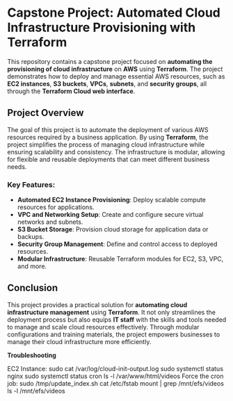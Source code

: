 # **Capstone Project: Automated Cloud Infrastructure Provisioning with Terraform**

This repository contains a capstone project focused on **automating the provisioning of cloud infrastructure** on **AWS** using **Terraform**. The project demonstrates how to deploy and manage essential AWS resources, such as **EC2 instances**, **S3 buckets**, **VPCs**, **subnets**, and **security groups**, all through the **Terraform Cloud web interface**.

## **Project Overview**

The goal of this project is to automate the deployment of various AWS resources required by a business application. By using **Terraform**, the project simplifies the process of managing cloud infrastructure while ensuring scalability and consistency. The infrastructure is modular, allowing for flexible and reusable deployments that can meet different business needs.

### **Key Features:**

- **Automated EC2 Instance Provisioning**: Deploy scalable compute resources for applications.
- **VPC and Networking Setup**: Create and configure secure virtual networks and subnets.
- **S3 Bucket Storage**: Provision cloud storage for application data or backups.
- **Security Group Management**: Define and control access to deployed resources.
- **Modular Infrastructure**: Reusable Terraform modules for EC2, S3, VPC, and more.

## **Conclusion**

This project provides a practical solution for **automating cloud infrastructure management** using **Terraform**. It not only streamlines the deployment process but also equips **IT staff** with the skills and tools needed to manage and scale cloud resources effectively. Through modular configurations and training materials, the project empowers businesses to manage their cloud infrastructure more efficiently.

**Troubleshooting** 

EC2 Instance:
sudo cat /var/log/cloud-init-output.log
sudo systemctl status nginx
sudo systemctl status cron
ls -l /var/www/html/videos
Force the cron job: sudo /tmp/update_index.sh
cat /etc/fstab
mount | grep /mnt/efs/videos
ls -l /mnt/efs/videos
